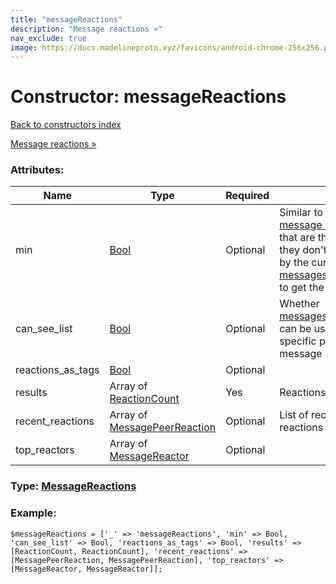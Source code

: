 ```yaml
---
title: "messageReactions"
description: "Message reactions »"
nav_exclude: true
image: https://docs.madelineproto.xyz/favicons/android-chrome-256x256.png
---
```

# Constructor: messageReactions  
[Back to constructors index](/API_docs/constructors/index.html)



[Message reactions »](https://core.telegram.org/api/reactions)

### Attributes:

| Name     |    Type       | Required | Description |
|----------|---------------|----------|-------------|
|min|[Bool](/API_docs/types/Bool.html) | Optional|Similar to [min](https://core.telegram.org/api/min) objects, used for [message reaction »](https://core.telegram.org/api/reactions) constructors that are the same for all users so they don't have the reactions sent by the current user (you can use [messages.getMessagesReactions](../methods/messages.getMessagesReactions.html) to get the full reaction info).|
|can\_see\_list|[Bool](/API_docs/types/Bool.html) | Optional|Whether [messages.getMessageReactionsList](../methods/messages.getMessageReactionsList.html) can be used to see how each specific peer reacted to the message|
|reactions\_as\_tags|[Bool](/API_docs/types/Bool.html) | Optional|
|results|Array of [ReactionCount](/API_docs/types/ReactionCount.html) | Yes|Reactions|
|recent\_reactions|Array of [MessagePeerReaction](/API_docs/types/MessagePeerReaction.html) | Optional|List of recent peers and their reactions|
|top\_reactors|Array of [MessageReactor](/API_docs/types/MessageReactor.html) | Optional|



### Type: [MessageReactions](/API_docs/types/MessageReactions.html)


### Example:

```
$messageReactions = ['_' => 'messageReactions', 'min' => Bool, 'can_see_list' => Bool, 'reactions_as_tags' => Bool, 'results' => [ReactionCount, ReactionCount], 'recent_reactions' => [MessagePeerReaction, MessagePeerReaction], 'top_reactors' => [MessageReactor, MessageReactor]];
```  
